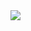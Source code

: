 <a href="https://skillicons.dev">
  <img src="https://skillicons.dev/icons?i=javascript,git,vscode,css,html" />
</a>